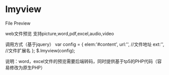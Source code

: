 # lmyview
File Preview

web文件预览 支持picture,word,pdf,excel,audio,video

调用方式（基于jquery）
var config = {
    elem:'#content',
    url:'',         //文件地址
    ext:'',         //文件扩展名
};
$.lmyview(config);

说明：word，excel文件的预览需要后端转码，同时提供基于tp5的PHP代码（容易修改为原生PHP）
